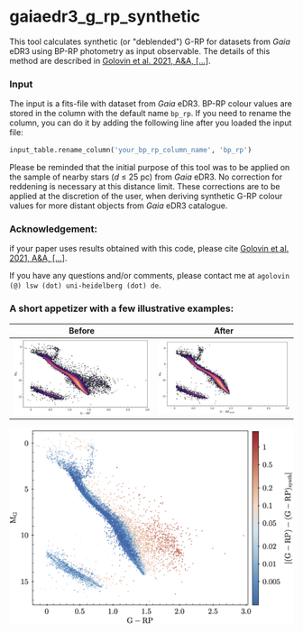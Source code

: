 # gaiaedr3_g_rp_synthetic
This tool calculates synthetic (or "deblended") G-RP for datasets from *Gaia* eDR3 using BP-RP photometry as input observable.
The details of this method are described in [Golovin et al. 2021, A&A, [...]]().

### Input
The input is a fits-file with dataset from *Gaia* eDR3. BP-RP colour values are stored in the column with the default name `bp_rp`. If you need to rename the column, you can do it by adding the following line after you loaded the input file:
```python
input_table.rename_column('your_bp_rp_column_name', 'bp_rp')
```


Please be reminded that the initial purpose of this tool was to be applied on the sample of nearby stars  (*d* ≤ 25 pc) from *Gaia* eDR3. No correction for reddening is necessary at this distance limit.
These corrections are to be applied at the discretion of the user, when deriving synthetic G-RP colour values for more distant objects from *Gaia* eDR3 catalogue.



### Acknowledgement:

if your paper uses results obtained with this code, please cite [Golovin et al. 2021, A&A, [...]]().

If you have any questions and/or comments, please contact me at `agolovin (@) lsw (dot) uni-heidelberg (dot) de`.

### A short appetizer with a few illustrative examples:

Before | After
------------ | -------------
![](/plots/20mas_HRD_obs.png) | ![](/plots/20mas_HRD_synth.png)



 ![](/plots/20mas_blended_HRD_o_c_colourcoded.png)


